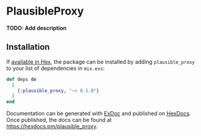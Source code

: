 # PlausibleProxy

**TODO: Add description**

## Installation

If [available in Hex](https://hex.pm/docs/publish), the package can be installed
by adding `plausible_proxy` to your list of dependencies in `mix.exs`:

```elixir
def deps do
  [
    {:plausible_proxy, "~> 0.1.0"}
  ]
end
```

Documentation can be generated with [ExDoc](https://github.com/elixir-lang/ex_doc)
and published on [HexDocs](https://hexdocs.pm). Once published, the docs can
be found at <https://hexdocs.pm/plausible_proxy>.

